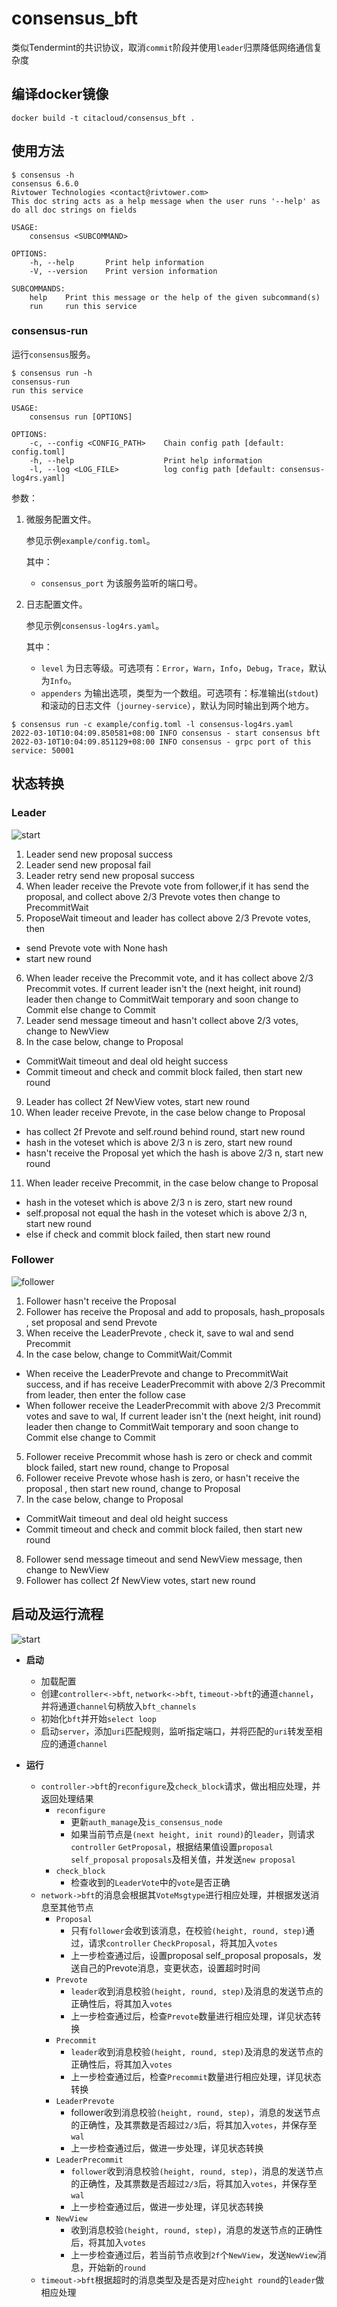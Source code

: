 # consensus_bft
类似Tendermint的共识协议，取消`commit`阶段并使用`leader`归票降低网络通信复杂度

## 编译docker镜像
```
docker build -t citacloud/consensus_bft .   
```

## 使用方法

```
$ consensus -h       
consensus 6.6.0
Rivtower Technologies <contact@rivtower.com>
This doc string acts as a help message when the user runs '--help' as do all doc strings on fields

USAGE:
    consensus <SUBCOMMAND>

OPTIONS:
    -h, --help       Print help information
    -V, --version    Print version information

SUBCOMMANDS:
    help    Print this message or the help of the given subcommand(s)
    run     run this service
```

### consensus-run

运行`consensus`服务。

```
$ consensus run -h
consensus-run 
run this service

USAGE:
    consensus run [OPTIONS]

OPTIONS:
    -c, --config <CONFIG_PATH>    Chain config path [default: config.toml]
    -h, --help                    Print help information
    -l, --log <LOG_FILE>          log config path [default: consensus-log4rs.yaml]

```

参数：
1. 微服务配置文件。

   参见示例`example/config.toml`。

   其中：
    * `consensus_port` 为该服务监听的端口号。
2. 日志配置文件。

   参见示例`consensus-log4rs.yaml`。

   其中：

    * `level` 为日志等级。可选项有：`Error`，`Warn`，`Info`，`Debug`，`Trace`，默认为`Info`。
    * `appenders` 为输出选项，类型为一个数组。可选项有：标准输出(`stdout`)和滚动的日志文件（`journey-service`），默认为同时输出到两个地方。

```
$ consensus run -c example/config.toml -l consensus-log4rs.yaml
2022-03-10T10:04:09.850581+08:00 INFO consensus - start consensus bft
2022-03-10T10:04:09.851129+08:00 INFO consensus - grpc port of this service: 50001
```


## 状态转换
### Leader
![start](img/leader.png)

1. Leader send new proposal success
2. Leader send new proposal fail
3. Leader retry send new proposal success
4. When leader receive the Prevote vote from follower,if it has send the proposal, and collect above 2/3 Prevote votes then change to PrecommitWait
5. ProposeWait timeout and leader has collect above 2/3 Prevote votes, then
- send Prevote vote with None hash
- start new round
6. When leader receive the Precommit vote, and it has collect above 2/3 Precommit votes.
   If current leader isn't the (next height, init round) leader then change to CommitWait temporary and soon change to Commit else change to Commit
7. Leader send message timeout and hasn't collect above 2/3 votes, change to NewView
8. In the case below, change to Proposal
- CommitWait timeout and deal old height success
- Commit timeout and check and commit block failed, then start new round
9. Leader has collect 2f NewView votes, start new round
10. When leader receive Prevote, in the case below change to Proposal
- has collect 2f Prevote and self.round behind round, start new round
- hash in the voteset which is above 2/3 n is zero, start new round
- hasn't receive the Proposal yet which the hash is above 2/3 n, start new round
11. When leader receive Precommit, in the case below change to Proposal
- hash in the voteset which is above 2/3 n is zero, start new round
- self.proposal not equal the hash in the voteset which is above 2/3 n, start new round
- else if check and commit block failed, then start new round

### Follower
![follower](img/follower.png)
1. Follower hasn't receive the Proposal
2. Follower has receive the Proposal and add to proposals, hash_proposals , set proposal and send Prevote
3. When receive the LeaderPrevote , check it, save to wal and send Precommit
4. In the case below, change to CommitWait/Commit
- When receive the LeaderPrevote and change to PrecommitWait success, and if has receive LeaderPrecommit with above 2/3 Precommit from leader, then enter the follow case
- When follower receive the LeaderPrecommit with above 2/3 Precommit votes and save to wal, If current leader isn't the (next height, init round) leader then change to CommitWait temporary and soon change to Commit else change to Commit
5. Follower receive Precommit whose hash is zero or check and commit block failed, start new round, change to Proposal
6. Follower receive Prevote whose hash is zero, or hasn't receive the proposal , then start new round, change to Proposal
7. In the case below, change to Proposal
- CommitWait timeout and deal old height success
- Commit timeout and check and commit block failed, then start new round
8. Follower send message timeout and send NewView message, then change to NewView
9. Follower has collect 2f NewView votes, start new round

## 启动及运行流程
![start](img/start.png)

- **启动**
    - 加载配置
    - 创建`controller<->bft`, `network<->bft`, `timeout->bft`的通道`channel`，并将通道`channel`句柄放入`bft_channels`
    - 初始化`bft`并开始`select loop`
    - 启动`server`，添加`uri`匹配规则，监听指定端口，并将匹配的`uri`转发至相应的通道`channel`

- **运行**
    - `controller->bft`的`reconfigure`及`check_block`请求，做出相应处理，并返回处理结果
        - `reconfigure`
            - 更新`auth_manage`及`is_consensus_node`
            - 如果当前节点是`(next height, init round)`的`leader`，则请求`controller` `GetProposal`，根据结果值设置`proposal` `self_proposal` `proposals`及相关值，并发送`new proposal`
        - `check_block`
            - 检查收到的`LeaderVote`中的`vote`是否正确
    - `network->bft`的消息会根据其`VoteMsgtype`进行相应处理，并根据发送消息至其他节点
        - `Proposal`
            - 只有`follower`会收到该消息，在校验`(height, round, step)`通过，请求`controller` `CheckProposal`，将其加入`votes`
            - 上一步检查通过后，设置proposal self_proposal proposals，发送自己的Prevote消息，变更状态，设置超时时间
        - `Prevote`
            - `leader`收到消息校验`(height, round, step)`及消息的发送节点的正确性后，将其加入`votes`
            - 上一步检查通过后，检查`Prevote`数量进行相应处理，详见状态转换
        - `Precommit`
            - `leader`收到消息校验`(height, round, step)`及消息的发送节点的正确性后，将其加入`votes`
            - 上一步检查通过后，检查`Precommit`数量进行相应处理，详见状态转换
        - `LeaderPrevote`
            - follower收到消息校验`(height, round, step)`，消息的发送节点的正确性，及其票数是否超过`2/3`后，将其加入`votes`，并保存至`wal`
            - 上一步检查通过后，做进一步处理，详见状态转换
        - `LeaderPrecommit`
            - `follower`收到消息校验`(height, round, step)`，消息的发送节点的正确性，及其票数是否超过`2/3`后，将其加入`votes`，并保存至`wal`
            - 上一步检查通过后，做进一步处理，详见状态转换
        - `NewView`
            - 收到消息校验`(height, round, step)`，消息的发送节点的正确性后，将其加入`votes`
            - 上一步检查通过后，若当前节点收到`2f`个`NewView`，发送`NewView`消息，开始新的`round`
    - `timeout->bft`根据超时的消息类型及是否是对应`height round`的`leader`做相应处理
    
